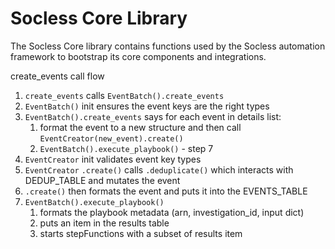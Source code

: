 Socless Core Library
===================

The Socless Core library contains functions used by the Socless automation framework to bootstrap its core components and integrations.



create_events call flow

1. `create_events` calls `EventBatch().create_events`
2. `EventBatch()` init ensures the event keys are the right types
3. `EventBatch().create_events` says for each event in details list:
   1.  format the event to a new structure and then call `EventCreator(new_event).create()`
   2.  `EventBatch().execute_playbook()` - step 7
4.  `EventCreator` init validates event key types
5.  `EventCreator` `.create()` calls `.deduplicate()` which interacts with DEDUP_TABLE and mutates the event
6.  `.create()` then formats the event and puts it into the EVENTS_TABLE
7.  `EventBatch().execute_playbook()` 
    1.  formats the playbook metadata (arn, investigation_id, input dict)
    2.  puts an item in the results table
    3.  starts stepFunctions with a subset of results item